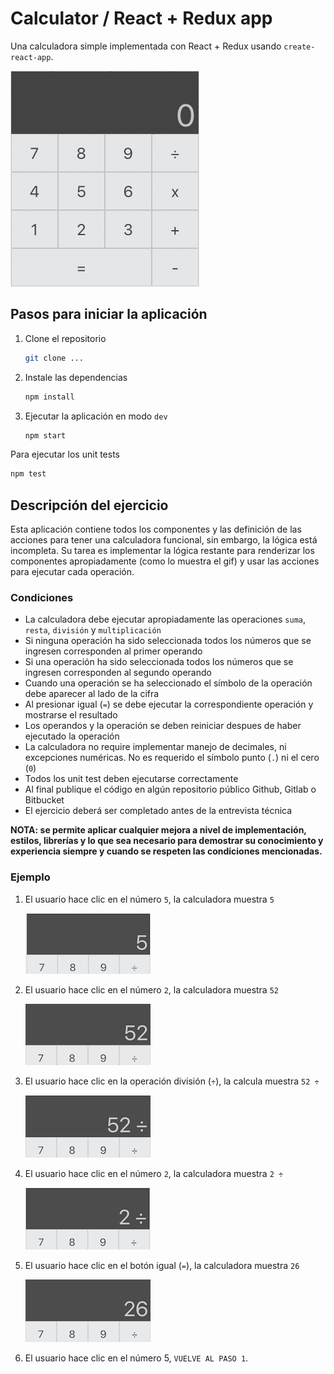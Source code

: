 # Calculator / React + Redux app

Una calculadora simple implementada con React + Redux usando `create-react-app`.

![](images/calculator.gif)

## Pasos para iniciar la aplicación

  1. Clone el repositorio

      ```bash
      git clone ...
      ```

  2. Instale las dependencias

      ```bash
      npm install
      ```

  3. Ejecutar la aplicación en modo `dev`

      ```bash
      npm start
      ```

Para ejecutar los unit tests

```bash
npm test
```


## Descripción del ejercicio
Esta aplicación contiene todos los componentes y las definición de las acciones para tener una calculadora funcional, sin embargo, la lógica está incompleta. Su tarea es implementar la lógica restante para renderizar los componentes apropiadamente (como lo muestra el gif) y usar las acciones para ejecutar cada operación.

### Condiciones

- La calculadora debe ejecutar apropiadamente las operaciones `suma`, `resta`, `división` y `multiplicación`
- Si ninguna operación ha sido seleccionada todos los números que se ingresen corresponden al primer operando
- Si una operación ha sido seleccionada todos los números que se ingresen corresponden al segundo operando
- Cuando una operación se ha seleccionado el símbolo de la operación debe aparecer al lado de la cifra
- Al presionar igual (`=`) se debe ejecutar la correspondiente operación y mostrarse el resultado
- Los operandos y la operación se deben reiniciar despues de haber ejecutado la operación
- La calculadora no require implementar manejo de decimales, ni excepciones numéricas. No es requerido el símbolo punto (`.`) ni el cero (`0`)
- Todos los unit test deben ejecutarse correctamente
- Al final publique el código en algún repositorio público Github, Gitlab o Bitbucket
- El ejercicio deberá ser completado antes de la entrevista técnica

**NOTA: se permite aplicar cualquier mejora a nivel de implementación, estilos, librerías y lo que sea necesario para demostrar su conocimiento y experiencia siempre y cuando se respeten las condiciones mencionadas.**

### Ejemplo

1. El usuario hace clic en el número `5`, la calculadora muestra `5`

    ![](images/paso1.png)

2. El usuario hace clic en el número `2`, la calculadora muestra `52`

    ![](images/paso2.png)

3. El usuario hace clic en la operación división (`÷`), la calcula muestra `52 ÷`

    ![](images/paso3.png)

4. El usuario hace clic en el número `2`, la calculadora muestra `2 ÷`

    ![](images/paso4.png)

5. El usuario hace clic en el botón igual (`=`), la calculadora muestra `26`

    ![](images/paso5.png)

6. El usuario hace clic en el número 5, `VUELVE AL PASO 1`.
